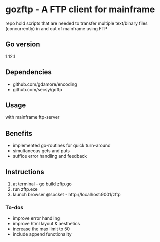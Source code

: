 # gozftp - A FTP client for mainframe
repo hold scripts that are needed to transfer multiple text/binary files (concurrently) in and out of mainframe using FTP

## Go version
1.12.1

## Dependencies
* github.com/gdamore/encoding
* github.com/secsy/goftp

## Usage
with mainframe ftp-server

## Benefits
* implemented go-routines for quick turn-around
* simultaneous gets and puts
* suffice error handling and feedback

## Instructions
1. at terminal - go build zftp.go 
2. run zftp.exe
3. launch browser @socket - http://localhost:9001/zftp

### To-dos
* improve error handling
* improve html layout & aesthetics
* increase the max limit to 50
* include append functionality




